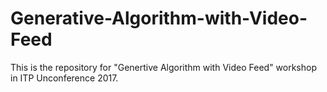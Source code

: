 # Generative-Algorithm-with-Video-Feed
This is the repository for "Genertive Algorithm with Video Feed" workshop in ITP Unconference 2017.
